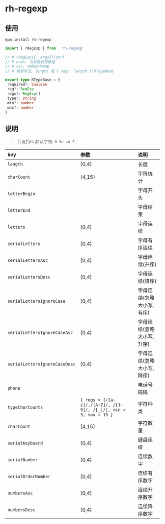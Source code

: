 # rh-regexp

## 使用

```shell
npm install rh-regexp
```

```ts
import { rRegExp } from  'rh-regexp'

// # rRegExp([..args])(str)
// # args: 为校验规则数组
// # str: 待校验字符串
// # 规则写法: length 或 { reg: 'length'}:RTypeBase

export type RTypeBase = {
 required?: boolean
 reg?: RegExp
 regs?: RegExp[]
 type?: string
 min?: number
 max?: number
}

```

## 说明

> 只支持ts
默认字符: `0-9a-zA-Z_`

| key                           | 参数                                                              | 说明                       |
| :---------------------------- | :---------------------------------------------------------------- | :------------------------- |
| `length`                      | [0,4)                                                             | 长度                       |
| `charCount`                   | [4,15)                                                            | 字符统计                   |
| `letterBegin`                 |                                                                   | 字母开头                   |
| `letterEnd`                   |                                                                   | 字母结束                   |
| `letters`                     | [0,4)                                                             | 字母连续                   |
| `serialLetters`               | [0,4)                                                             | 字母有序连续               |
| `serialLettersAsc`            | [0,4)                                                             | 字母连续(升序)             |
| `serialLettersDesc`           | [0,4)                                                             | 字母连续(降序)             |
| `serialLettersIgnoreCase`     | [0,4)                                                             | 字母连续(忽略大小写, 有序) |
| `serialLettersIgnoreCaseAsc`  | [0,4)                                                             | 字母连续(忽略大小写,升序)  |
| `serialLettersIgnoreCaseDesc` | [0,4)                                                             | 字母连续(忽略大小写,降序)  |
| `phone`                       |                                                                   | 电话号码码                 |
| `typeCharCounts`              | `{ regs = [/[a-z]/,/[A-Z]/, /[1-9]/, /[_]/], min = 3, max = 15 }` | 字符种类                   |
| `charCount`                   | [4,15)                                                            | 字符数量                   |
| `serialKeyboard`              | [0,4)                                                             | 键盘连续                   |
| `serialNumber`                | [0,4)                                                             | 连续数字                   |
| `serialOrderNumber`           | [0,4)                                                             | 连续有序数字               |
| `numbersAsc`                  | [0,4)                                                             | 连续升序数字               |
| `numbersDesc`                 | [0,4)                                                             | 连续降序数字               |
